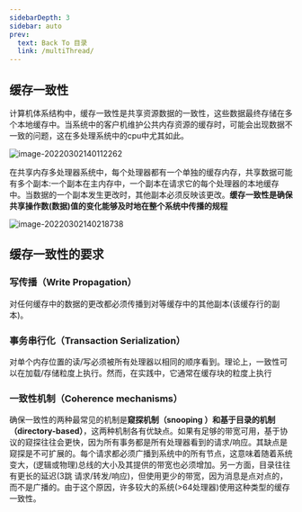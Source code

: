 ```yaml
---
sidebarDepth: 3
sidebar: auto
prev:
  text: Back To 目录
  link: /multiThread/
---
```


## 缓存一致性

计算机体系结构中，缓存一致性是共享资源数据的一致性，这些数据最终存储在多个本地缓存中。当系统中的客户机维护公共内存资源的缓存时，可能会出现数据不一致的问题，这在多处理系统中的cpu中尤其如此。

![image-20220302140112262](https://gitee.com/q10viking/PictureRepos/raw/master/images//202203021401306.png)

在共享内存多处理器系统中，每个处理器都有一个单独的缓存内存，共享数据可能有多个副本:一个副本在主内存中，一个副本在请求它的每个处理器的本地缓存中。当数据的一个副本发生更改时，其他副本必须反映该更改。**缓存一致性是确保共享操作数(数据)值的变化能够及时地在整个系统中传播的规程**

![image-20220302140218738](https://gitee.com/q10viking/PictureRepos/raw/master/images//202203021402877.png)



## **缓存一致性的要求**

### 写传播（Write Propagation）

对任何缓存中的数据的更改都必须传播到对等缓存中的其他副本(该缓存行的副本)。

### 事务串行化（Transaction Serialization）

对单个内存位置的读/写必须被所有处理器以相同的顺序看到。理论上，一致性可以在加载/存储粒度上执行。然而，在实践中，它通常在缓存块的粒度上执行

### 一致性机制（Coherence mechanisms）

确保一致性的两种最常见的机制是**窥探机制（snooping ）和基于目录的机制（directory-based）**，这两种机制各有优缺点。如果有足够的带宽可用，基于协议的窥探往往会更快，因为所有事务都是所有处理器看到的请求/响应。其缺点是窥探是不可扩展的。每个请求都必须广播到系统中的所有节点，这意味着随着系统变大，(逻辑或物理)总线的大小及其提供的带宽也必须增加。另一方面，目录往往有更长的延迟(3跳 请求/转发/响应)，但使用更少的带宽，因为消息是点对点的，而不是广播的。由于这个原因，许多较大的系统(>64处理器)使用这种类型的缓存一致性。